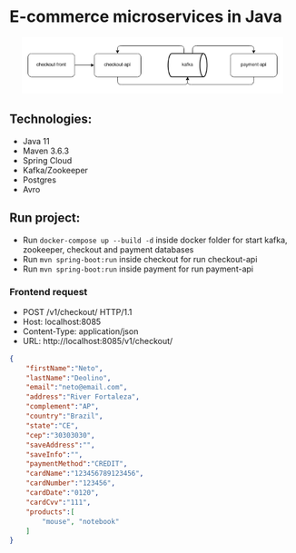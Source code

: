 # E-commerce microservices in Java

<p align="center">
  <img height="100" src="./img/e-commerce.png">
</p>


## Technologies:

* Java 11
* Maven 3.6.3
* Spring Cloud
* Kafka/Zookeeper
* Postgres
* Avro

## Run project:
- Run `docker-compose up --build -d` inside docker folder for start kafka, zookeeper, checkout and payment databases
- Run `mvn spring-boot:run` inside checkout for run checkout-api
- Run `mvn spring-boot:run` inside payment for run payment-api


### Frontend request

- POST /v1/checkout/ HTTP/1.1
- Host: localhost:8085
- Content-Type: application/json
- URL: http://localhost:8085/v1/checkout/

``` json
{
	"firstName":"Neto",
	"lastName":"Deolino",
	"email":"neto@email.com",
	"address":"River Fortaleza",
	"complement":"AP",
	"country":"Brazil",
	"state":"CE",
	"cep":"30303030",
	"saveAddress":"",
	"saveInfo":"",
	"paymentMethod":"CREDIT",
	"cardName":"123456789123456",
	"cardNumber":"123456",
	"cardDate":"0120",
	"cardCvv":"111",
	"products":[
		"mouse", "notebook"
	]
}
```